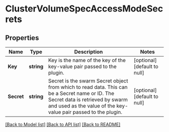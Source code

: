 # ClusterVolumeSpecAccessModeSecrets

## Properties
Name | Type | Description | Notes
------------ | ------------- | ------------- | -------------
**Key** | **string** | Key is the name of the key of the key-value pair passed to the plugin.  | [optional] [default to null]
**Secret** | **string** | Secret is the swarm Secret object from which to read data. This can be a Secret name or ID. The Secret data is retrieved by swarm and used as the value of the key-value pair passed to the plugin.  | [optional] [default to null]

[[Back to Model list]](../README.md#documentation-for-models) [[Back to API list]](../README.md#documentation-for-api-endpoints) [[Back to README]](../README.md)


